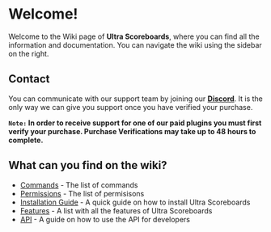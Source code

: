 # Welcome!
Welcome to the Wiki page of **Ultra Scoreboards**, where you can find all the information and documentation. You can navigate the wiki using the sidebar on the right.
<br>

## Contact
You can communicate with our support team by joining our **[Discord](https://ultrascoreboards.com/discord)**. It is the only way we can give you support once you have verified your purchase.
<br>

**`Note:` In order to receive support for one of our paid plugins you must first verify your purchase. Purchase Verifications may take up to 48 hours to complete.**
<br>

## What can you find on the wiki?
- [Commands](./overview#/commands) - The list of commands
- [Permissions](./overview/permissions) - The list of permisisons
- [Installation Guide](./installation) - A quick guide on how to install Ultra Scoreboards
- [Features](./features) - A list with all the features of Ultra Scoreboards
- [API](./api) - A guide on how to use the API for developers
